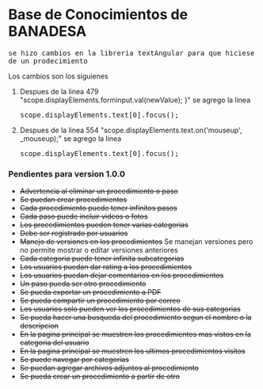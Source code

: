 <h1>Base de Conocimientos de BANADESA</h1>
<pre>se hizo cambios en la libreria textAngular para que hiciese foco en la descripcion cuando se agrega un paso
de un prodecimiento</pre>
Los cambios son los siguienes
<ol>
    <li>Despues de la linea 479 "scope.displayElements.forminput.val(newValue);
                        }" se agrego la linea
        <pre>scope.displayElements.text[0].focus();</pre>
    </li>
    <li>Despues de la linea 554 "scope.displayElements.text.on('mouseup', _mouseup);" se agrego la linea
        <pre>scope.displayElements.text[0].focus();</pre>
    </li>
</ol>

<h3>Pendientes para version 1.0.0</h3>
<ul>
    <li><del>Advertencia al eliminar un procedimiento o paso</del></li>
    <li><del>Se puedan crear procedimientos</del></li>
    <li><del>Cada procedimiento puede tener infinitos pasos</del></li>
    <li><del>Cada paso puede incluir videos o fotos</del></li>
    <li><del>Los procedimientos pueden tener varias categorias</del></li>
    <li><del>Debe ser registrado por usuarios</del></li>
    <li><del>Manejo de versiones en los procedimientos</del> Se manejan versiones pero no permite
    mostrar o editar versiones anteriores</li>
    <li><del>Cada categoria puede tener infinita subcategorias</del></li>
    <li><del>Los usuarios puedan dar rating a los procedimientos</del></li>
    <li><del>Los usuarios puedan dejar comentarios en los procedimientos</del></li>
    <li><del>Un paso pueda ser otro procedimiento</del></li>
    <li><del>Se pueda exportar un procedimiento a PDF<del></li>
    <li><del>Se pueda compartir un procedimiento por correo</del></li>
    <li><del>Los usuarios solo pueden ver los procedimientos de sus categorias</del></li>
    <li><del>Se pueda hacer una busqueda del procedimiento segun el nombre o la descripcion<del></li>
    <li><del>En la pagina principal se muestren los procedimientos mas vistos en la categoria del usuario</del></li>
    <li><del>En la pagina principal se muestren los ultimos procedimientos visitos</del></li>
    <li><del>Se puede navegar por categorias</del></li>
    <li><del>Se puedan agregar archivos adjuntos al procedimiento</del></li>
    <li><del>Se pueda crear un procedimiento a partir de otro<del></li>
</ul>
